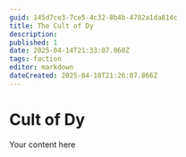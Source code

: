 ```yaml
---
guid: 145d7ce3-7ce5-4c32-8b4b-4782a1da814c
title: The Cult of Dy
description: 
published: 1
date: 2025-04-14T21:33:07.060Z
tags: faction
editor: markdown
dateCreated: 2025-04-10T21:26:07.866Z
---
```


# Cult of Dy
Your content here
